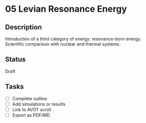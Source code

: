 # 05 Levian Resonance Energy

## Description
Introduction of a third category of energy: resonance-born energy. Scientific comparison with nuclear and thermal systems.

## Status
Draft

## Tasks
- [ ] Complete outline
- [ ] Add simulations or results
- [ ] Link to AVOT scroll
- [ ] Export as PDF/MD
